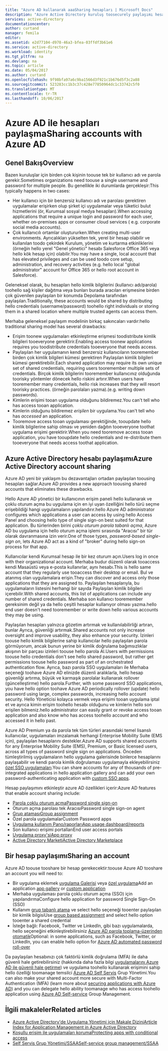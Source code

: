 ```yaml
---
title: "Azure AD kullanarak aaaSharing hesapları | Microsoft Docs"
description: "Azure Active Directory kuruluş toosecurely paylaşımı hesapları şirket içi uygulamalar ve tüketici bulut Hizmetleri için nasıl sağladığını açıklar."
services: active-directory
documentationcenter: 
author: curtand
manager: femila
editor: 
ms.assetid: e2d77104-d978-46a3-bfea-03ffdf3b61e6
ms.service: active-directory
ms.workload: identity
ms.tgt_pltfrm: na
ms.devlang: na
ms.topic: article
ms.date: 05/04/2017
ms.author: curtand
ms.openlocfilehash: 9f98bfa97a6c9ba1566d3f921c1b676d5f3c2a88
ms.sourcegitcommit: 523283cc1b3c37c428e77850964dc1c33742c5f0
ms.translationtype: MT
ms.contentlocale: tr-TR
ms.lasthandoff: 10/06/2017
---
```

# <a name="sharing-accounts-with-azure-ad"></a><span data-ttu-id="36a12-103">Azure AD ile hesapları paylaşma</span><span class="sxs-lookup"><span data-stu-id="36a12-103">Sharing accounts with Azure AD</span></span>
## <a name="overview"></a><span data-ttu-id="36a12-104">Genel Bakış</span><span class="sxs-lookup"><span data-stu-id="36a12-104">Overview</span></span>
<span data-ttu-id="36a12-105">Bazen kuruluşlar için birden çok kişinin toouse tek bir kullanıcı adı ve parola gerekir.</span><span class="sxs-lookup"><span data-stu-id="36a12-105">Sometimes organizations need toouse a single username and password for multiple people.</span></span> <span data-ttu-id="36a12-106">Bu genellikle iki durumlarda gerçekleşir:</span><span class="sxs-lookup"><span data-stu-id="36a12-106">This typically happens in two cases:</span></span>

* <span data-ttu-id="36a12-107">Her kullanıcı için bir benzersiz kullanıcı adı ve parolası gerektiren uygulamalar erişirken olup şirket içi uygulamalar veya tüketici bulut hizmetlerini (ör, Kurumsal sosyal medya hesapları).</span><span class="sxs-lookup"><span data-stu-id="36a12-107">When accessing applications that require a unique login and password for each user, whether on-premises apps or consumer cloud services ( e.g. corporate social media accounts).</span></span>
* <span data-ttu-id="36a12-108">Çok kullanıcılı ortamlar oluştururken.</span><span class="sxs-lookup"><span data-stu-id="36a12-108">When creating multi-user environments.</span></span> <span data-ttu-id="36a12-109">Ayrıcalıkları yükselten tek, yerel bir hesap olabilir ve kullanılan toodo çekirdek Kurulum, yönetim ve kurtarma etkinliklerini (örneğin hello yerel "Genel yönetici" hesabı Salesforce Office 365 veya hello kök hesap için) olabilir.</span><span class="sxs-lookup"><span data-stu-id="36a12-109">You may have a single, local account that has elevated privileges and can be used toodo core setup, administration, and recovery activities (e.g. hello local "global administrator" account for Office 365 or hello root account in Salesforce).</span></span>

<span data-ttu-id="36a12-110">Geleneksel olarak, bu hesapları hello kimlik bilgilerini (kullanıcı adı/parola) toohello sağ kişiler dağıtma veya bunları burada aracıları erişmesine birden çok güvenilen paylaşılan bir konumda Depolama tarafından paylaşılan.</span><span class="sxs-lookup"><span data-stu-id="36a12-110">Traditionally, these accounts would be shared by distributing hello credentials (username/password) toohello right individuals or storing them in a shared location where multiple trusted agents can access them.</span></span>

<span data-ttu-id="36a12-111">Merhaba geleneksel paylaşım modelinin birkaç sakıncaları vardır:</span><span class="sxs-lookup"><span data-stu-id="36a12-111">hello traditional sharing model has several drawbacks:</span></span>

* <span data-ttu-id="36a12-112">Erişim toonew uygulamaları etkinleştirme erişmesi toodistribute kimlik bilgileri tooeveryone gerektirir.</span><span class="sxs-lookup"><span data-stu-id="36a12-112">Enabling access toonew applications requires you toodistribute credentials tooeveryone that needs access.</span></span>
* <span data-ttu-id="36a12-113">Paylaşılan her uygulamanın kendi benzersiz kullanıcıların tooremember birden çok kimlik bilgileri kümesi gerektiren Paylaşılan kimlik bilgileri kümesi gerektirebilir.</span><span class="sxs-lookup"><span data-stu-id="36a12-113">Each shared application may require its own unique set of shared credentials, requiring users tooremember multiple sets of credentials.</span></span> <span data-ttu-id="36a12-114">Birçok kimlik bilgilerini tooremember kullanıcınız olduğunda toorisky yöntemler dönecek hello riskini artırır.</span><span class="sxs-lookup"><span data-stu-id="36a12-114">When users have tooremember many credentials, hello risk increases that they will resort toorisky practices.</span></span> <span data-ttu-id="36a12-115">(örneğin parolaları yazma).</span><span class="sxs-lookup"><span data-stu-id="36a12-115">(e.g. writing down passwords).</span></span>
* <span data-ttu-id="36a12-116">Kimlerin erişimi tooan uygulama olduğunu bildiremez.</span><span class="sxs-lookup"><span data-stu-id="36a12-116">You can't tell who has access tooan application.</span></span>
* <span data-ttu-id="36a12-117">Kimlerin olduğunu bildiremez *erişilen* bir uygulama.</span><span class="sxs-lookup"><span data-stu-id="36a12-117">You can't tell who has *accessed* an application.</span></span>
* <span data-ttu-id="36a12-118">Tooremove access tooan uygulaması gerektiğinde, tooupdate hello kimlik bilgilerine sahip olması ve yeniden dağıtın tooeveryone toothat uygulama erişimi gerektirir.</span><span class="sxs-lookup"><span data-stu-id="36a12-118">When you need tooremove access tooan application, you have tooupdate hello credentials and re-distribute them tooeveryone that needs access toothat application.</span></span>

## <a name="azure-active-directory-account-sharing"></a><span data-ttu-id="36a12-119">Azure Active Directory hesabı paylaşımı</span><span class="sxs-lookup"><span data-stu-id="36a12-119">Azure Active Directory account sharing</span></span>
<span data-ttu-id="36a12-120">Azure AD yeni bir yaklaşım bu dezavantajları ortadan paylaşılan toousing hesapları sağlar.</span><span class="sxs-lookup"><span data-stu-id="36a12-120">Azure AD provides a new approach toousing shared accounts that eliminates these drawbacks.</span></span>

<span data-ttu-id="36a12-121">Hello Azure AD yönetici bir kullanıcının erişim paneli hello kullanarak ve çoklu oturum açma bu uygulama için en iyi uyan özelliğini hello türü seçme erişebildiği hangi uygulamaların yapılandırır.</span><span class="sxs-lookup"><span data-stu-id="36a12-121">hello Azure AD administrator configures which applications a user can access by using hello Access Panel and choosing hello type of single sign-on best suited for that application.</span></span> <span data-ttu-id="36a12-122">Bu türlerinden birini *çoklu oturum parola tabanlı açma*, Azure AD bu uygulama için hello oturum açma işlemi sırasında "Aracısı" bir tür olarak davranmasına izin verir.</span><span class="sxs-lookup"><span data-stu-id="36a12-122">One of those types, *password-based single-sign on*, lets Azure AD act as a kind of "broker" during hello sign-on process for that app.</span></span>

<span data-ttu-id="36a12-123">Kullanıcılar kendi Kurumsal hesap ile bir kez oturum açın.</span><span class="sxs-lookup"><span data-stu-id="36a12-123">Users log in once with their organizational account.</span></span> <span data-ttu-id="36a12-124">Merhaba budur düzenli olarak tooaccess kendi Masaüstü veya e-posta kullanırlar, aynı hesabı.</span><span class="sxs-lookup"><span data-stu-id="36a12-124">This is hello same account that they regularly use tooaccess their desktop or email.</span></span> <span data-ttu-id="36a12-125">Bul ve atanmış olan uygulamalara erişin.</span><span class="sxs-lookup"><span data-stu-id="36a12-125">They can discover and access only those applications that they are assigned to.</span></span> <span data-ttu-id="36a12-126">Paylaşılan hesaplarıyla, bu uygulamaların listesini herhangi bir sayıda Paylaşılan kimlik bilgileri içerebilir.</span><span class="sxs-lookup"><span data-stu-id="36a12-126">With shared accounts, this list of applications can include any number of shared credentials.</span></span> <span data-ttu-id="36a12-127">Merhaba son kullanıcı tooremember gereksinim değil ya da hello çeşitli hesaplar kullanıyor olması yazma.</span><span class="sxs-lookup"><span data-stu-id="36a12-127">hello end user doesn't need tooremember or write down hello various accounts they may be using.</span></span>

<span data-ttu-id="36a12-128">Paylaşılan hesapları yalnızca gözetim artırmak ve kullanılabilirliği artıran, bunlar Ayrıca, güvenliği artırmak.</span><span class="sxs-lookup"><span data-stu-id="36a12-128">Shared accounts not only increase oversight and improve usability, they also enhance your security.</span></span> <span data-ttu-id="36a12-129">İzinleri toouse hello kimlik bilgilerine sahip kullanıcılar hello paylaşılan parola görmüyorum, ancak bunun yerine bir kimlik doğrulama bağımsızlıklar akışının bir parçası izinleri toouse hello parola Al.</span><span class="sxs-lookup"><span data-stu-id="36a12-129">Users with permissions toouse hello credentials don't see hello shared password, but rather get permissions toouse hello password as part of an orchestrated authentication flow.</span></span> <span data-ttu-id="36a12-130">Ayrıca, bazı parola SSO uygulamaları ile Merhaba seçeneği toohave Azure AD elinizde düzenli aralıklarla, hello hesap güvenliği artırma, büyük ve karmaşık parolalar kullanarak rollover (güncelleştirme) hello parola.</span><span class="sxs-lookup"><span data-stu-id="36a12-130">Further, with some password SSO applications, you have hello option toohave Azure AD periodically rollover (update) hello password using large, complex passwords, increasing hello account security.</span></span> <span data-ttu-id="36a12-131">Hello Yöneticisi kolayca vermek veya erişimi tooan uygulama iptal et ve ayrıca kimin erişim toohello hesabı olduğunu ve kimlerin hello son erişilen bilmeniz.</span><span class="sxs-lookup"><span data-stu-id="36a12-131">hello administrator can easily grant or revoke access tooan application and also know who has access toohello account and who accessed it in hello past.</span></span>

<span data-ttu-id="36a12-132">Azure AD Premium ya da parola tek tüm türleri arasındaki temel lisanslı kullanıcılar, uygulamaları imzalamak herhangi Enterprise Mobility Suite (EMS için), paylaşılan hesaplarını destekler.</span><span class="sxs-lookup"><span data-stu-id="36a12-132">Azure AD supports shared accounts for any Enterprise Mobility Suite (EMS), Premium, or Basic licensed users, across all types of password single sign on applications.</span></span> <span data-ttu-id="36a12-133">Önceden tümleştirilmiş uygulamaların hello uygulama galerisinde binlerce hesaplarını paylaşabilir ve kendi parola kimlik doğrulaması uygulamayla ekleyebilirsiniz [özel SSO uygulamaları](active-directory-sso-integrate-saas-apps.md).</span><span class="sxs-lookup"><span data-stu-id="36a12-133">You can share accounts for any of thousands of pre-integrated applications in hello application gallery and can add your own password-authenticating application with [custom SSO apps](active-directory-sso-integrate-saas-apps.md).</span></span>

<span data-ttu-id="36a12-134">Hesap paylaşımını etkinleştir azure AD özellikleri içerir:</span><span class="sxs-lookup"><span data-stu-id="36a12-134">Azure AD features that enable account sharing include:</span></span>

* [<span data-ttu-id="36a12-135">Parola çoklu oturum açma</span><span class="sxs-lookup"><span data-stu-id="36a12-135">Password single sign-on</span></span>](active-directory-appssoaccess-whatis.md#password-based-single-sign-on)
* <span data-ttu-id="36a12-136">Oturum açma parolası tek Aracısı</span><span class="sxs-lookup"><span data-stu-id="36a12-136">Password single sign-on agent</span></span>
* [<span data-ttu-id="36a12-137">Grup ataması</span><span class="sxs-lookup"><span data-stu-id="36a12-137">Group assignment</span></span>](active-directory-accessmanagement-self-service-group-management.md)
* <span data-ttu-id="36a12-138">Özel parola uygulamalar</span><span class="sxs-lookup"><span data-stu-id="36a12-138">Custom Password apps</span></span>
* [<span data-ttu-id="36a12-139">Uygulama kullanım Pano/raporları</span><span class="sxs-lookup"><span data-stu-id="36a12-139">App usage dashboard/reports</span></span>](active-directory-passwords-get-insights.md)
* <span data-ttu-id="36a12-140">Son kullanıcı erişimi portalları</span><span class="sxs-lookup"><span data-stu-id="36a12-140">End user access portals</span></span>
* [<span data-ttu-id="36a12-141">Uygulama proxy'si</span><span class="sxs-lookup"><span data-stu-id="36a12-141">App proxy</span></span>](active-directory-application-proxy-get-started.md)
* [<span data-ttu-id="36a12-142">Active Directory Marketi</span><span class="sxs-lookup"><span data-stu-id="36a12-142">Active Directory Marketplace</span></span>](https://azure.microsoft.com/marketplace/active-directory/all/)

## <a name="sharing-an-account"></a><span data-ttu-id="36a12-143">Bir hesap paylaşımı</span><span class="sxs-lookup"><span data-stu-id="36a12-143">Sharing an account</span></span>
<span data-ttu-id="36a12-144">Azure AD toouse tooshare bir hesap gerekecektir:</span><span class="sxs-lookup"><span data-stu-id="36a12-144">toouse Azure AD tooshare an account you will need to:</span></span>

* <span data-ttu-id="36a12-145">Bir uygulama eklemek [uygulama Galerisi](https://azure.microsoft.com/marketplace/active-directory/) veya [özel uygulama](http://blogs.technet.com/b/ad/archive/2015/06/17/bring-your-own-app-with-azure-ad-self-service-saml-configuration-gt-now-in-preview.aspx)</span><span class="sxs-lookup"><span data-stu-id="36a12-145">Add an application [app gallery](https://azure.microsoft.com/marketplace/active-directory/) or [custom application](http://blogs.technet.com/b/ad/archive/2015/06/17/bring-your-own-app-with-azure-ad-self-service-saml-configuration-gt-now-in-preview.aspx)</span></span>
* <span data-ttu-id="36a12-146">Merhaba uygulaması parola çoklu oturum açma (SSO) için yapılandırma</span><span class="sxs-lookup"><span data-stu-id="36a12-146">Configure hello application for password Single Sign-On (SSO)</span></span>
* <span data-ttu-id="36a12-147">Kullanım [grup tabanlı atama](active-directory-accessmanagement-group-saasapps.md) ve select hello seçeneği tooenter paylaşılan bir kimlik bilgisi</span><span class="sxs-lookup"><span data-stu-id="36a12-147">Use [group based assignment](active-directory-accessmanagement-group-saasapps.md) and select hello option tooenter a shared credential</span></span>
* <span data-ttu-id="36a12-148">İsteğe bağlı: Facebook, Twitter ve LinkedIn, gibi bazı uygulamalarda, hello seçeneğini etkinleştirebilirsiniz [Azure AD parola toplama-üzerinden otomatik](http://blogs.technet.com/b/ad/archive/2015/02/20/azure-ad-automated-password-roll-over-for-facebook-twitter-and-linkedin-now-in-preview.aspx)</span><span class="sxs-lookup"><span data-stu-id="36a12-148">Optional: in some applications, such as Facebook, Twitter, or LinkedIn, you can enable hello option for [Azure AD automated password roll-over](http://blogs.technet.com/b/ad/archive/2015/02/20/azure-ad-automated-password-roll-over-for-facebook-twitter-and-linkedin-now-in-preview.aspx)</span></span>

<span data-ttu-id="36a12-149">Da paylaşılan hesabınızı çok faktörlü kimlik doğrulama (MFA) ile daha güvenli hale getirebilirsiniz (hakkında daha fazla bilgi [uygulamalarını Azure AD ile güvenli hale getirme](../multi-factor-authentication/multi-factor-authentication-get-started.md)) ve uygulama toohello kullanarak erişimini sahip hello özelliği toomanage temsilci [Azure AD Self Servis](active-directory-accessmanagement-self-service-group-management.md) Grup Yönetimi.</span><span class="sxs-lookup"><span data-stu-id="36a12-149">You can also make your shared account more secure with Multi-Factor Authentication (MFA) (learn more about [securing applications with Azure AD](../multi-factor-authentication/multi-factor-authentication-get-started.md)) and you can delegate hello ability toomanage who has access toohello application using [Azure AD Self-service](active-directory-accessmanagement-self-service-group-management.md) Group Management.</span></span>

## <a name="related-articles"></a><span data-ttu-id="36a12-150">İlgili makaleler</span><span class="sxs-lookup"><span data-stu-id="36a12-150">Related articles</span></span>
* [<span data-ttu-id="36a12-151">Azure Active Directory'de Uygulama Yönetimi için Makale Dizini</span><span class="sxs-lookup"><span data-stu-id="36a12-151">Article Index for Application Management in Azure Active Directory</span></span>](active-directory-apps-index.md)
* [<span data-ttu-id="36a12-152">Koşullu erişim ile uygulamaları koruma</span><span class="sxs-lookup"><span data-stu-id="36a12-152">Protecting apps with conditional access</span></span>](active-directory-conditional-access.md)
* [<span data-ttu-id="36a12-153">Self Servis Grup Yönetimi/SSAA</span><span class="sxs-lookup"><span data-stu-id="36a12-153">Self-service group management/SSAA</span></span>](active-directory-accessmanagement-self-service-group-management.md)

